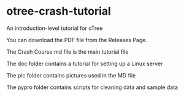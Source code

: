 # otree-crash-tutorial
An introduction-level tutorial for oTree

You can download the PDF file from the Releases Page.

The Crash Course md file is the main tutorial file

The doc folder contains a tutorial for setting up a Linux server

The pic folder contains pictures used in the MD file

The pypro folder contains scripts for cleaning data and sample data
